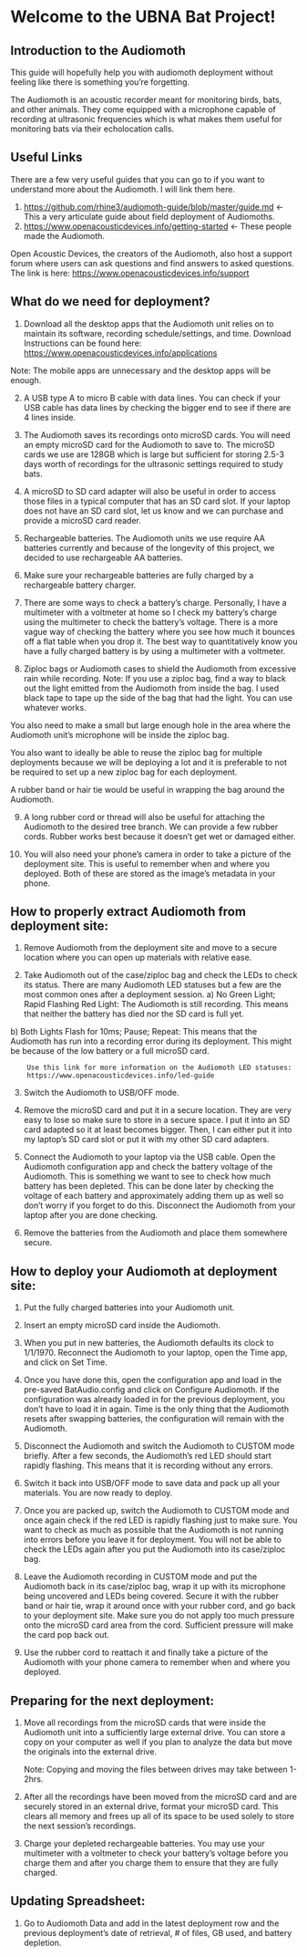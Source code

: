 # Welcome to the UBNA Bat Project!

## Introduction to the Audiomoth

This guide will hopefully help you with audiomoth deployment without feeling like there is something you’re forgetting.

The Audiomoth is an acoustic recorder meant for monitoring birds, bats, and other animals. They come equipped with a microphone capable of recording at ultrasonic frequencies which is what makes them useful for monitoring bats via their echolocation calls.

## Useful Links

There are a few very useful guides that you can go to if you want to understand more about the Audiomoth. I will link them here.
1) https://github.com/rhine3/audiomoth-guide/blob/master/guide.md <- This a very articulate guide about field deployment of Audiomoths.
2) https://www.openacousticdevices.info/getting-started <- These people made the Audiomoth.

Open Acoustic Devices, the creators of the Audiomoth, also host a support forum where users can ask questions and find answers to asked questions. 
	The link is here: https://www.openacousticdevices.info/support

## What do we need for deployment?

1) Download all the desktop apps that the Audiomoth unit relies on to maintain its software, recording schedule/settings, and time.
Download Instructions can be found here:
https://www.openacousticdevices.info/applications

Note: The mobile apps are unnecessary and the desktop apps will be enough.

2) A USB type A to micro B cable with data lines. You can check if your USB cable has data lines by checking the bigger end to see if there are 4 lines inside.

3) The Audiomoth saves its recordings onto microSD cards. You will need an empty microSD card for the Audiomoth to save to. The microSD cards we use are 128GB which is large but sufficient for storing 2.5-3 days worth of recordings for the ultrasonic settings required to study bats. 

4) A microSD to SD card adapter will also be useful in order to access those files in a typical computer that has an SD card slot. If your laptop does not have an SD card slot, let us know and we can purchase and provide a microSD card reader.

5) Rechargeable batteries. The Audiomoth units we use require AA batteries currently and because of the longevity of this project, we decided to use rechargeable AA batteries.

6) Make sure your rechargeable batteries are fully charged by a rechargeable battery charger.

7) There are some ways to check a battery’s charge. Personally, I have a multimeter with a voltmeter at home so I check my battery’s charge using the multimeter to check the battery’s voltage. There is a more vague way of checking the battery where you see how much it bounces off a flat table when you drop it. The best way to quantitatively know you have a fully charged battery is by using a multimeter with a voltmeter.

8) Ziploc bags or Audiomoth cases to shield the Audiomoth from excessive rain while recording.
Note: If you use a ziploc bag, find a way to black out the light emitted from the Audiomoth from inside the bag. I used black tape to tape up the side of the bag that had the light. You can use whatever works.

You also need to make a small but large enough hole in the area where the Audiomoth unit’s microphone will be inside the ziploc bag. 

You also want to ideally be able to reuse the ziploc bag for multiple deployments because we will be deploying a lot and it is preferable to not be required to set up a new ziploc bag for each deployment.

A rubber band or hair tie would be useful in wrapping the bag around the Audiomoth.

9) A long rubber cord or thread will also be useful for attaching the Audiomoth to the desired tree branch. We can provide a few rubber cords. Rubber works best because it doesn’t get wet or damaged either.

10) You will also need your phone’s camera in order to take a picture of the deployment site. This is useful to remember when and where you deployed. Both of these are stored as the image’s metadata in your phone.

## How to properly extract Audiomoth from deployment site:

1) Remove Audiomoth from the deployment site and move to a secure location where you can open up materials with relative ease.

2) Take Audiomoth out of the case/ziploc bag and check the LEDs to check its status. There are many Audiomoth LED statuses but a few are the most common ones after a deployment session.
a) No Green Light; Rapid Flashing Red Light: The Audiomoth is still recording. This means that neither the battery has died nor the SD card is full yet.

b) Both Lights Flash for 10ms; Pause; Repeat: This means that the Audiomoth has run into a recording error during its deployment. This might be because of the low battery or a full microSD card.
		
		Use this link for more information on the Audiomoth LED statuses:
		https://www.openacousticdevices.info/led-guide

3) Switch the Audiomoth to USB/OFF mode.

4) Remove the microSD card and put it in a secure location. They are very easy to lose so make sure to store in a secure space. I put it into an SD card adapted so it at least becomes bigger. Then, I can either put it into my laptop’s SD card slot or put it with my other SD card adapters.

5) Connect the Audiomoth to your laptop via the USB cable. Open the Audiomoth configuration app and check the battery voltage of the Audiomoth. This is something we want to see to check how much battery has been depleted. This can be done later by checking the voltage of each battery and approximately adding them up as well so don’t worry if you forget to do this. Disconnect the Audiomoth from your laptop after you are done checking.

6) Remove the batteries from the Audiomoth and place them somewhere secure.

## How to deploy your Audiomoth at deployment site:

1) Put the fully charged batteries into your Audiomoth unit.

2) Insert an empty microSD card inside the Audiomoth.

3) When you put in new batteries, the Audiomoth defaults its clock to 1/1/1970. Reconnect the Audiomoth to your laptop, open the Time app, and click on Set Time.

4) Once you have done this, open the configuration app and load in the pre-saved BatAudio.config and click on Configure Audiomoth. If the configuration was already loaded in for the previous deployment, you don’t have to load it in again. Time is the only thing that the Audiomoth resets after swapping batteries, the configuration will remain with the Audiomoth.

5) Disconnect the Audiomoth and switch the Audiomoth to CUSTOM mode briefly. After a few seconds, the Audiomoth’s red LED should start rapidly flashing. This means that it is recording without any errors.

6) Switch it back into USB/OFF mode to save data and pack up all your materials. You are now ready to deploy.

7) Once you are packed up, switch the Audiomoth to CUSTOM mode and once again check if the red LED is rapidly flashing just to make sure. You want to check as much as possible that the Audiomoth is not running into errors before you leave it for deployment. You will not be able to check the LEDs again after you put the Audiomoth into its case/ziploc bag.
		
8) Leave the Audiomoth recording in CUSTOM mode and put the Audiomoth back in its case/ziploc bag, wrap it up with its microphone being uncovered and LEDs being covered. Secure it with the rubber band or hair tie, wrap it around once with your rubber cord, and go back to your deployment site. Make sure you do not apply too much pressure onto the microSD card area from the cord. Sufficient pressure will make the card pop back out.

9) Use the rubber cord to reattach it and finally take a picture of the Audiomoth with your phone camera to remember when and where you deployed.

## Preparing for the next deployment:

1) Move all recordings from the microSD cards that were inside the Audiomoth unit into a sufficiently large external drive. You can store a copy on your computer as well if you plan to analyze the data but move the originals into the external drive.

	Note: Copying and moving the files between drives may take between 1-2hrs.

2) After all the recordings have been moved from the microSD card and are securely stored in an external drive, format your microSD card. This clears all memory and frees up all of its space to be used solely to store the next session’s recordings.

3) Charge your depleted rechargeable batteries. You may use your multimeter with a voltmeter to check your battery’s voltage before you charge them and after you charge them to ensure that they are fully charged. 

## Updating Spreadsheet:

1) Go to Audiomoth Data and add in the latest deployment row and the previous deployment’s date of retrieval, # of files, GB used, and battery depletion.

